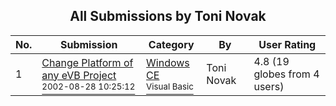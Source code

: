 ﻿<div align="center">

## All Submissions by Toni Novak

</div>

No.  | Submission | Category | By   | User Rating
---- | ---------- | -------- | ---- | -----------
1 | [Change Platform of any eVB Project<br /><sup>2002-08-28 10:25:12</sup>](https://github.com/Planet-Source-Code/toni-novak-change-platform-of-any-evb-project__1-38407) | [Windows CE<br /><sup>Visual Basic</sup>](../ByCategory/windows-ce__1-41.md) | Toni Novak | 4.8 (19 globes from 4 users)
